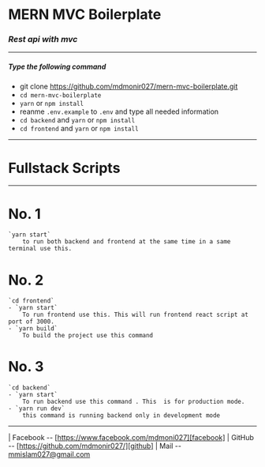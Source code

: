 # MERN MVC Boilerplate

### _Rest api with mvc_

---

##### Type the following command

- git clone https://github.com/mdmonir027/mern-mvc-boilerplate.git
- `cd mern-mvc-boilerplate`
- `yarn` or `npm install`
- reanme `.env.example` to `.env` and type all needed information
- `cd backend` and `yarn` or `npm install`
- `cd frontend` and `yarn` or `npm install`

---

# Fullstack Scripts

---

# No. 1

```
`yarn start`
    to run both backend and frontend at the same time in a same terminal use this.
```

# No. 2

```
`cd frontend`
- `yarn start`
    To run frontend use this. This will run frontend react script at port of 3000.
- `yarn build`
    To build the project use this command
```

# No. 3

```
`cd backend`
- `yarn start`
    To run backend use this command . This  is for production mode.
- `yarn run dev`
    this command is running backend only in development mode
```

---

| Facebook -- [https://www.facebook.com/mdmoni027][facebook]
| GitHub -- [https://github.com/mdmonir027/][github]
| Mail -- [mmislam027@gmail.com][gmail]

[facebook]: https://www.facebook.com/mdmoni027
[github]: https://github.com/mdmonir027
[gmail]: mmisalm027@gmail.com
